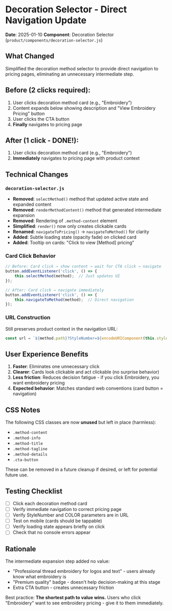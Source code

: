# Decoration Selector - Direct Navigation Update

**Date**: 2025-01-10
**Component**: Decoration Selector (`product/components/decoration-selector.js`)

## What Changed

Simplified the decoration method selector to provide direct navigation to pricing pages, eliminating an unnecessary intermediate step.

## Before (2 clicks required):
1. User clicks decoration method card (e.g., "Embroidery")
2. Content expands below showing description and "View Embroidery Pricing" button
3. User clicks the CTA button
4. **Finally** navigates to pricing page

## After (1 click - DONE!):
1. User clicks decoration method card (e.g., "Embroidery")
2. **Immediately** navigates to pricing page with product context

## Technical Changes

### `decoration-selector.js`
- **Removed**: `selectMethod()` method that updated active state and expanded content
- **Removed**: `renderMethodContent()` method that generated intermediate expansion
- **Removed**: Rendering of `.method-content` element
- **Simplified**: `render()` now only creates clickable cards
- **Renamed**: `navigateToPricing()` → `navigateToMethod()` for clarity
- **Added**: Subtle loading state (opacity fade) on clicked card
- **Added**: Tooltip on cards: "Click to view [Method] pricing"

### Card Click Behavior
```javascript
// Before: Card click → show content → wait for CTA click → navigate
button.addEventListener('click', () => {
    this.selectMethod(method);  // Just updates UI
});

// After: Card click → navigate immediately
button.addEventListener('click', () => {
    this.navigateToMethod(method);  // Direct navigation
});
```

### URL Construction
Still preserves product context in the navigation URL:
```javascript
const url = `${method.path}?StyleNumber=${encodeURIComponent(this.styleNumber)}&COLOR=${encodeURIComponent(this.colorCode)}`;
```

## User Experience Benefits

1. **Faster**: Eliminates one unnecessary click
2. **Clearer**: Cards look clickable and act clickable (no surprise behavior)
3. **Less friction**: Reduces decision fatigue - if you click Embroidery, you want embroidery pricing
4. **Expected behavior**: Matches standard web conventions (card button = navigation)

## CSS Notes

The following CSS classes are now **unused** but left in place (harmless):
- `.method-content`
- `.method-info`
- `.method-title`
- `.method-tagline`
- `.method-details`
- `.cta-button`

These can be removed in a future cleanup if desired, or left for potential future use.

## Testing Checklist

- [ ] Click each decoration method card
- [ ] Verify immediate navigation to correct pricing page
- [ ] Verify StyleNumber and COLOR parameters are in URL
- [ ] Test on mobile (cards should be tappable)
- [ ] Verify loading state appears briefly on click
- [ ] Check that no console errors appear

## Rationale

The intermediate expansion step added no value:
- "Professional thread embroidery for logos and text" - users already know what embroidery is
- "Premium quality" badge - doesn't help decision-making at this stage
- Extra CTA button - creates unnecessary friction

Best practice: **The shortest path to value wins.** Users who click "Embroidery" want to see embroidery pricing - give it to them immediately.
